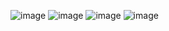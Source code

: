 ![image](https://github.com/ayush1337/UI-Site-Clone/assets/28340990/05199032-e1df-44fe-911d-a1bf142aa383)
![image](https://github.com/ayush1337/UI-Site-Clone/assets/28340990/9756e3f7-a440-4799-8855-7fac06d53a5e)
![image](https://github.com/ayush1337/UI-Site-Clone/assets/28340990/c5714339-ceee-4447-b0c6-555611637d9e)
![image](https://github.com/ayush1337/UI-Site-Clone/assets/28340990/85205f15-148a-4760-b91b-b99b55ca168c)
